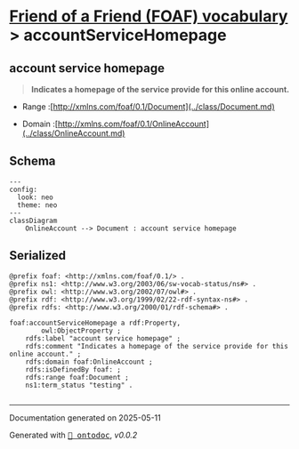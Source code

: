 # [Friend of a Friend (FOAF) vocabulary](../homepage.md) > accountServiceHomepage

## account service homepage

> **Indicates a homepage of the service provide for this online account.**

- Range :[http://xmlns.com/foaf/0.1/Document](../class/Document.md)

- Domain :[http://xmlns.com/foaf/0.1/OnlineAccount](../class/OnlineAccount.md)

## Schema

```mermaid
---
config:
  look: neo
  theme: neo
---
classDiagram
    OnlineAccount --> Document : account service homepage
```

## Serialized

```ttl
@prefix foaf: <http://xmlns.com/foaf/0.1/> .
@prefix ns1: <http://www.w3.org/2003/06/sw-vocab-status/ns#> .
@prefix owl: <http://www.w3.org/2002/07/owl#> .
@prefix rdf: <http://www.w3.org/1999/02/22-rdf-syntax-ns#> .
@prefix rdfs: <http://www.w3.org/2000/01/rdf-schema#> .

foaf:accountServiceHomepage a rdf:Property,
        owl:ObjectProperty ;
    rdfs:label "account service homepage" ;
    rdfs:comment "Indicates a homepage of the service provide for this online account." ;
    rdfs:domain foaf:OnlineAccount ;
    rdfs:isDefinedBy foaf: ;
    rdfs:range foaf:Document ;
    ns1:term_status "testing" .


```

---

Documentation generated on 2025-05-11

Generated with <kbd>[📑 ontodoc](https://github.com/StephaneBranly/ontodoc)</kbd>, *v0.0.2*